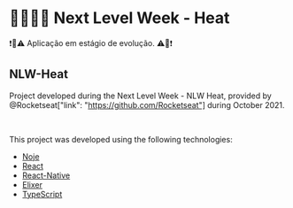 # 🚀👨🏾‍🚀 Next Level Week - Heat
❗🚨⚠️ Aplicação em estágio de evolução. ⚠️🚨❗

## NLW-Heat
Project developed during the Next Level Week - NLW Heat, provided by @Rocketseat["link": "https://github.com/Rocketseat"] during October 2021.

<br>

This project was developed using the following technologies:

- [Noje](https://nodejs.org/)
- [React](https://reactjs.org)
- [React-Native](https://reactnative.dev/)
- [Elixer](https://elixir-lang.org/)
- [TypeScript](https://www.typescriptlang.org/)
